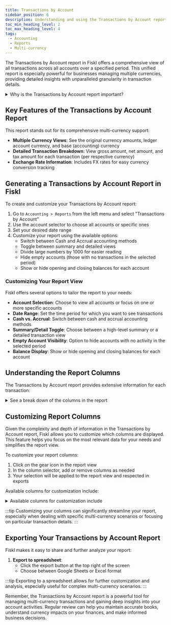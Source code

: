 ```yaml
---
title: Transactions by Account
sidebar_position: 6
description: Understanding and using the Transactions by Account report in Fiskl
toc_min_heading_level: 2
toc_max_heading_level: 4
tags:
  - Accounting
  - Reports
  - Multi-currency
---
```


The Transactions by Account report in Fiskl offers a comprehensive view of all transactions across all accounts over a specified period. This unified report is especially powerful for businesses managing multiple currencies, providing detailed insights with unparalleled granularity in transaction details.

<details>
<summary>Why is the Transactions by Account report important?</summary>

The Transactions by Account report is essential because it:
- Offers a detailed view of all transactions for selected accounts
- Provides multi-currency support at an unprecedented level of detail
- Helps track and reconcile transactions across different currencies
- Allows for in-depth analysis of account activity over time
</details>

## Key Features of the Transactions by Account Report

This report stands out for its comprehensive multi-currency support:

- **Multiple Currency Views**: See the original currency amounts, ledger account currency, and base (accounting) currency
- **Detailed Transaction Breakdown**: View gross amount, net amount, and tax amount for each transaction (per respective currency)
- **Exchange Rate Information**: Includes FX rates for easy currency conversion tracking

## Generating a Transactions by Account Report in Fiskl

To create and customize your Transactions by Account report:

1. Go to `Accounting > Reports` from the left menu and select "Transactions by Account"
2. Use the account selector to choose all accounts or specific ones
3. Set your desired date range
4. Customize your report using the available options:
   - Switch between Cash and Accrual accounting methods
   - Toggle between summary and detailed views
   - Divide large numbers by 1000 for easier reading
   - Hide empty accounts (those with no transactions in the selected period)
   - Show or hide opening and closing balances for each account

### Customizing Your Report View

Fiskl offers several options to tailor the report to your needs:

- **Account Selection**: Choose to view all accounts or focus on one or more specific accounts
- **Date Range**: Set the time period for which you want to see transactions
- **Cash vs. Accrual**: Switch between cash and accrual accounting methods
- **Summary/Detail Toggle**: Choose between a high-level summary or a detailed transaction view
- **Empty Account Visibility**: Option to hide accounts with no activity in the selected period
- **Balance Display**: Show or hide opening and closing balances for each account

## Understanding the Report Columns

The Transactions by Account report provides extensive information for each transaction:

<details>
<summary>See a break down of the columns in the report</summary>


1. **Account**: The name of the account
1. **Date**: The date of the transaction
1. **Type**: The type of transaction (e.g., invoice, expense, transfer)
1. **Name**: The name of the client or vendor
1. **Category**: The category assigned to the transaction
1. **Description**: A brief description of the transaction

**For amounts, the report shows:**

1. **Gross Amount**: Total transaction amount
1. **Net Amount**: Amount excluding tax
1. **Tax Amount**: Tax portion of the transaction

**Each of these amounts (Gross, Net, Tax) is shown in three currencies:::

- **Original Currency**: The currency in which the transaction was originally recorded
- **Account Currency**: The currency of the account (for revenue and expenses, this is the base currency)
- **Base Currency**: Your company's base accounting currency

1. **Balance**: Running balance of the account (if enabled)
1. **Tax Rate**: Applicable tax rate for the transaction
1. **FX Rate**: Exchange rate between the base currency and account currency

</details>

## Customizing Report Columns

Given the complexity and depth of information in the Transactions by Account report, Fiskl allows you to customize which columns are displayed. This feature helps you focus on the most relevant data for your needs and simplifies the report view.

To customize your report columns:

1. Click on the gear icon in the report view
2. In the column selector, add or remove columns as needed
3. Your selection will be applied to the report view and respected in exports

Available columns for customization include:

<details>
<summary>Available columns for customization include</summary>

- Number
- Type
- Client/Vendor
- Description
- Gross Amount (Original Currency)
- Net Amount (Original Currency)
- Tax Amount (Original Currency)
- FX rate

</details>

:::tip
Customizing your columns can significantly streamline your report, especially when dealing with specific multi-currency scenarios or focusing on particular transaction details.
:::


## Exporting Your Transactions by Account Report

Fiskl makes it easy to share and further analyze your report:

1. **Export to spreadsheet**:
   - Click the export button at the top right of the screen
   - Choose between Google Sheets or Excel format

:::tip
Exporting to a spreadsheet allows for further customization and analysis, especially useful for complex multi-currency scenarios.
:::

Remember, the Transactions by Account report is a powerful tool for managing multi-currency transactions and gaining deep insights into your account activities. Regular review can help you maintain accurate books, understand currency impacts on your finances, and make informed business decisions.

